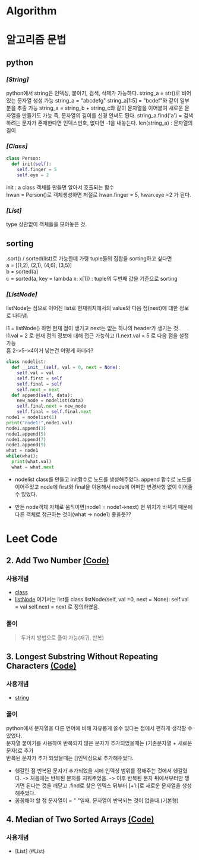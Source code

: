 # Algorithm

알고리즘
문법
===========

python
-------------
### *[String]*
python에서 string은 인덱싱, 붙이기, 검색, 삭제가 가능하다.
string_a = str()로 비어있는 문자열 생성 가능
string_a = "abcdefg"
string_a[1:5] = "bcdef"와 같이 일부분을 추출 가능
string_a = string_b + string_c와 같이 문자열을 이어붙여 새로운 문자열을 만들기도 가능
즉, 문자열의 길이를 신경 안써도 된다.
string_a.find('a') = 검색하려는 문자가 존재한다면 인덱스번호, 없다면 -1을 내놓는다.
len(string_a) : 문자열의 길이


### *[Class]*
~~~python
class Person: 
  def init(self):
    self.finger = 5
    self.eye = 2
~~~
init : a class 객체를 만들면 알아서 호출되는 함수 <br>
hwan = Person()로 객체생성하면 저절로 hwan.finger = 5, hwan.eye =2 가 된다.

### *[List]*
type 상관없이 객체들을 모아놓은 것.
## sorting
.sort() / sorted(list)로 가능한데 
가령 tuple들의 집합을 sorting하고 싶다면 <br>
a = [(1,2), (2,1), (4,6), (3,5)] <br>
b = sorted(a) <br>
c = sorted(a, key = lambda x: x[1]) : tuple의 두번째 값을 기준으로 sorting

### *[ListNode]*
listNode는 점으로 이어진 list로 현재위치에서의 value와 다음 점(next)에 대한 정보로 나타냄.

l1 = listNode() 하면 현재 점이 생기고 next는 없는 하나의 header가 생기는 것. 
<br> 
l1.val = 2 로 현재 점의 정보에 대해 접근 가능하고 l1.next.val = 5 로 다음 점을 설정 가능 
<br>
흠 2->5->4이거 넣는건 어떻게 하더라?
~~~python
class nodelist:
  def __init__(self, val = 0, next = None):
    self.val = val
    self.first = self
    self.final = self
    self.next = next
  def append(self, data):
    new_node = nodelist(data)
    self.final.next = new_node
    self.final = self.final.next
node1 = nodelist(1)
print("node1:",node1.val)
node1.append(3)
node1.append(5)
node1.append(7)
node1.append(9)
what = node1
while(what):
  print(what.val)
  what = what.next
~~~
* nodelist class를 만들고 init함수로 노드를 생성해주었다.
append 함수로 노드를 이어주었고 node에 first와 final을 이용해서 node에 어떠한 변경사항 없이 이어줄 수 있었다.

* 만든 node객체 자체로 움직이면(node1 = node1->next) 현 위치가 바뀌기 때문에
다른 객체로 접근하는 것이(what -> node1) 좋을듯??

Leet Code
====================
## 2. Add Two Number [(Code)](https://github.com/peter5659/Algorithm/commit/4c0c83262bbe60da3cde7e72e96c642c47f9a056)

### 사용개념

* [class](#class)
* [listNode](#listNode) 여기서는 list를 class listNode(self, val =0, next = None): self.val = val self.next = next 로 정의하였음.

### 풀이
> 두가지 방법으로 풀이 가능(재귀, 반복)

## 3. Longest Substring Without Repeating Characters  [(Code)](https://github.com/peter5659/Algorithm/commit/1d9aba8ce0a1ec48866930cc44f683427be2f862)

### 사용개념

* [string](#string)

### 풀이
> 
python에서 문자열을 다른 언어에 비해 자유롭게 쓸수 있다는 점에서 편하게 생각할 수 있었다.
<br>
문자열 붙이기를 사용하여 반복되지 않은 문자가 추가되었을때는 (기존문자열 + 새로운문자)로 추가
<br>
반복된 문자가 추가 되었을때는 []인덱싱으로 추가해주었다.
* 헷갈린 점
반복된 문자가 추가되었을 시에 인덱싱 범위를 정해주는 것에서 헷갈렸다. 
 -> 처음에는 반복된 문자를 지워주었음.
 -> 이후 반복된 문자 뒤에서부터만 챙기면 된다는 것을 깨닫고 .find로 찾은 인덱스 뒤부터 [+1:]로 새로운 문자열을 생성해주었다.
* 꼼꼼해야 할 점
문자열이 = " "일때.
문자열이 반복되는 것이 없을때.(기본형)

## 4. Median of Two Sorted Arrays  [(Code)](https://github.com/peter5659/Algorithm/commit/aa57b17e07297617c931b289508312a61d87aba5)
### 사용개념

* [List] (#List) 
